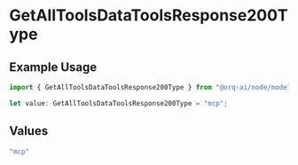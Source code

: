 # GetAllToolsDataToolsResponse200Type

## Example Usage

```typescript
import { GetAllToolsDataToolsResponse200Type } from "@orq-ai/node/models/operations";

let value: GetAllToolsDataToolsResponse200Type = "mcp";
```

## Values

```typescript
"mcp"
```